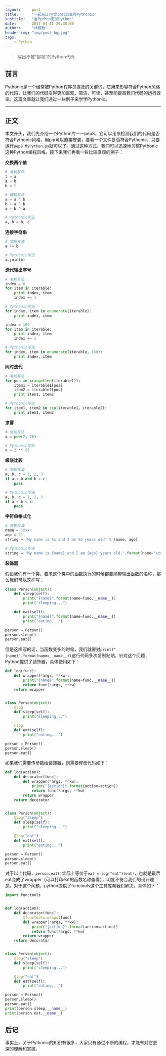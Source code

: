 ```yaml
---
layout:     post
title:      "一起来让Python代码变得Pythonic"
subtitle:   "当Python更加Python"
date:       2017-04-11 20:30:00
author:     "林佩勤"
header-img: "img/post-bg.jpg"
tags:
    - Python
---
```


> 写出不被”鄙视“的Python代码


## 前言

Pythonic是一个经常被Python程序员提及的关键词，它用来形容符合Python风格的代码，让我们的代码变得更加直观、简洁、可读，甚至能提高我们代码的运行效率。这篇文章就让我们通过一些例子来学学Pythonic。

---

## 正文

本文开头，我们先介绍一个Python库——pep8，它可以用来检测我们的代码是否符合Pythonic风格，用pip可以直接安装，要看一个文件是否符合Pythonic，只要运行`pep8 MyPython.py`就可以了。通过这种方式，我们可以迅速地习惯Pythonic这种Python编程风格。接下来我们再看一些比较直观的例子：

**交换两个值**

```python
# 常规写法
t = a
a = b
b = t

# 糟糕写法
a = a ^ b
b = a ^ b
a = b ^ a

# Pythonic写法
a, b = b, a
```

**连接字符串**

```python
# 常规写法
a += b

# Pythonic写法
a.join(b)
```

**迭代输出序号**

```python
# 常规写法
index = 0
for item in iterable:
    print index, item
    index += 1

# Pythonic写法
for index, item in enumerate(iterable):
    print index, item

index = 100
for item in iterable:
    print index, item
    index += 1

# Pythonic写法
for index, item in enumerate(iterable, 100):
    print index, item
```

**同时迭代**

```python
# 常规写法
for pos in xrange(len(iterable1)):
    item1 = iterable1[pos]
    item2 = iterable2[pos]
    print item1, item2

# Pythonic写法
for item1, item2 in zip(iterable1, iterable2):
    print item1, item2
```

**求幂**

```python
# 常规写法
x = pow(2, 20)

# Pythonic写法
x = 2 ** 20
```

**级联比较**

```python
# 常规写法
a, b, c = 1, 2, 3
if a < b and b < c:
    pass

# Pythonic写法
a, b, c = 1, 2, 3
if a < b < c:
    pass
```

**字符串格式化**

```python
# 常规写法
name = 'xxx'
age = 21
string = 'My name is %s and I am %d years old' % (name, age)

# Pythonic写法
string = 'My name is {name} and I am {age} years old.'.format(name='xxx', age=21)
```

**装饰器**

假设我们有一个类，要求这个类中的函数执行的时候都要顺带输出函数的名称，那么我们可以这样写：

```python
class Person(object):
    def sleep(self):
        print("{name}".format(name=func.__name__))
        print("sleeping...")

    def eat(self):
        print("{name}".format(name=func.__name__))
        print("eating...")

person = Person()
person.sleep()
person.eat()
```

但是这样写的话，当函数变多的时候，我们就要对`print("{name}".format(name=__name__))`这行代码多次复制粘贴，针对这个问题，Python提供了装饰器，具体使用如下：

```python
def log(func):
    def wrapper(*args, **kw):
        print("{name}".format(name=func.__name__))
        return func(*args, **kw)
    return wrapper


class Person(object):
    @log
    def sleep(self):
        print("sleeping...")

    @log
    def eat(self):
        print("eating...")

person = Person()
person.sleep()
person.eat()
```

如果我们需要传参数给装饰器，则需要修改代码如下：

```python
def log(action):
    def decorator(func):
        def wrapper(*args, **kw):
            print("{action}".format(action=action))
            return func(*args, **kw)
        return wrapper
    return decorator


class Person(object):
    @log("sleep")
    def sleep(self):
        print("sleeping...")

    @log("eat")
    def eat(self):
        print("eating...")

person = Person()
person.sleep()
person.eat()
```

对于以上代码，`person.eat()`实际上等价于`eat = log("eat")(eat)`，也就是最后eat变成了wrapper（可以打印eat的函数名称查看），明显不符合我们的设计理念，对于这个问题，python提供了functools这个工具库帮我们解决，具体如下：

```python
import functools


def log(action):
    def decorator(func):
        @functools.wraps(func)
        def wrapper(*args, **kw):
            print("{action}".format(action=action))
            return func(*args, **kw)
        return wrapper
    return decorator


class Person(object):
    @log("sleep")
    def sleep(self):
        print("sleeping...")

    @log("eat")
    def eat(self):
        print("eating...")

person = Person()
person.sleep()
person.eat()
print(person.sleep.__name__)
print(person.eat.__name__)
```

## 后记

事实上，关于Pythonic的知识有很多，大家只有通过不断的编程，才能有对它更深的理解和掌握。
